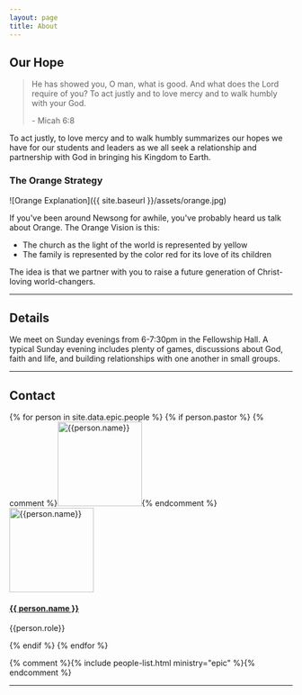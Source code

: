 ```yaml
---
layout: page
title: About
---
```



## Our Hope

 <blockquote class="italic">He has showed you, O man, what is good. And what does the Lord require of you? To act justly and to love mercy and to walk humbly with your God.
 <p class="txt--right">- Micah 6:8</p>
 </blockquote>
 
 
 To act justly, to love mercy and to walk humbly summarizes our hopes we have for our students and leaders as we all seek a relationship and partnership with God in bringing his Kingdom to Earth.
 
 
### The Orange Strategy 

![Orange Explanation]({{ site.baseurl }}/assets/orange.jpg)
 
 If you've been around Newsong for awhile, you've probably heard us talk about <span class="italics">Orange</span>. The Orange Vision is this:
 
 - <span class="fnt--yellow bold">The church as the light of the world is represented by yellow</span>
 - <span class="fnt--red bold">The family is represented by the color red for its love of its children</span>
   
 <span class="fnt--orange bold">The idea is that we partner with you to raise a future generation of Christ-loving world-changers.</span>
 
---

## Details

We meet on <span class="bold">Sunday evenings from 6-7:30pm in the Fellowship Hall</span>. A typical Sunday evening includes plenty of games, discussions about God, faith and life, and building relationships with one another in small groups.

---

## Contact

<div class="pastor-bio">
  <div class="media center">
  {% for person in site.data.epic.people %}
    {% if person.pastor %}  
        {% comment %}<img class="media-figure image-round" src="{{ site.baseurl }}/assets/images/{{person.photo}}" alt="{{person.name}}" width="150" />{% endcomment %}
        <img class="media-figure image-round" src="{{ site.baseurl }}/assets/images/{{person.photo}}" alt="{{person.name}}" width="150" />
        <div class="media-body">
          <h4>
            <a href="mailto:{{person.email}}">{{ person.name }}</a>
          </h4>
          <p>{{person.role}}</p>
        </div> 
    {% endif %}
  {% endfor %}
  </div>
</div>


{% comment %}{% include people-list.html ministry="epic" %}{% endcomment %}

---
